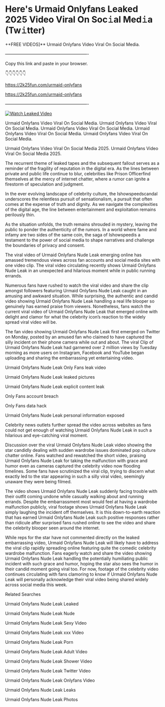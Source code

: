 # Here's Urmaid Onlyfans Leaked 2025 Video Viral On Soc𝚒al Med𝚒a (Tw𝚒tter)

++FREE VIDEOS]** Urmaid Onlyfans Video Viral On Social Media.

———————————————————-

Copy this link and paste in your browser.

👇👇👇👇👇👇

https://2k25fun.com/urmaid-onlyfans

https://2k25fun.com/urmaid-onlyfans

———————————————————-

[![Watch Leaked Video](https://miro.medium.com/v2/resize:fit:828/format:webp/1*cilzJN44JGOrTw9NJCrNHA.gif "Watch Leaked Video")](https://2k25fun.com/urmaid-onlyfans)

Urmaid Onlyfans Video Viral On Social Media. Urmaid Onlyfans Video Viral On Social Media. Urmaid Onlyfans Video Viral On Social Media. Urmaid Onlyfans Video Viral On Social Media. Urmaid Onlyfans Video Viral On Social Media.

Urmaid Onlyfans Video Viral On Social Media 2025. Urmaid Onlyfans Video Viral On Social Media 2025.

The recurrent theme of leaked tapes and the subsequent fallout serves as a reminder of the fragility of reputation in the digital era. As the lines between private and public life continue to blur, celebrities like Prison Officerfind themselves at the mercy of internet chatter, where a rumor can ignite a firestorm of speculation and judgment.

In the ever evolving landscape of celebrity culture, the Ishowspeedscandal underscores the relentless pursuit of sensationalism, a pursuit that often comes at the expense of truth and dignity. As we navigate the complexities of the digital age, the line between entertainment and exploitation remains perilously thin.

As the situation unfolds, the truth remains shrouded in mystery, leaving the public to ponder the authenticity of the rumors. In a world where fame and infamy are two sides of the same coin, the saga of Ishowspeedis a testament to the power of social media to shape narratives and challenge the boundaries of privacy and consent.

The viral video of Urmaid Onlyfans Nude Leak emerging online has amassed tremendous views across fan accounts and social media sites with one video clip. The viral video circulating recently shows Urmaid Onlyfans Nude Leak in an unexpected and hilarious moment while in public running errands.

Numerous fans have rushed to watch the viral video and share the clip amongst followers featuring Urmaid Onlyfans Nude Leak caught in an amusing and awkward situation. While surprising, the authentic and candid video showing Urmaid Onlyfans Nude Leak handling a real life blooper so genuinely has earned praise from viewers. Nonetheless, fans watch the current viral video of Urmaid Onlyfans Nude Leak that emerged online with delight and clamor for what the celebrity icon’s reaction to the widely spread viral video will be.

The fan video showing Urmaid Onlyfans Nude Leak first emerged on Twitter on Monday, posted by an amused fan who claimed to have captured the silly incident on their phone camera while out and about. The viral Clip of Urmaid Onlyfans Nude Leak had garnered over 2 million views by Tuesday morning as more users on Instagram, Facebook and YouTube began uploading and sharing the embarrassing yet entertaining video.

Urmaid Onlyfans Nude Leak Only Fans leak video

Urmaid Onlyfans Nude Leak leaked pictures

Urmaid Onlyfans Nude Leak explicit content leak

Only Fans account breach

Only Fans data hack

Urmaid Onlyfans Nude Leak personal information exposed

Celebrity news outlets further spread the video across websites as fans could not get enough of watching Urmaid Onlyfans Nude Leak in such a hilarious and eye-catching viral moment.

Discussion over the viral Urmaid Onlyfans Nude Leak video showing the star candidly dealing with sudden wardrobe issues dominated pop culture chatter online. Fans watched and rewatched the short video, praising Urmaid Onlyfans Nude Leak for taking the malfunction with grace and humor even as cameras captured the celebrity video now flooding timelines. Some fans have scrutinized the viral clip, trying to discern what exactly led to the star appearing in such a silly viral video, seemingly unaware they were being filmed.

The video shows Urmaid Onlyfans Nude Leak suddenly facing trouble with their outfit coming undone while casually walking about and running errands. Despite the embarrassment most would feel at having a wardrobe malfunction publicly, viral footage shows Urmaid Onlyfans Nude Leak simply laughing the incident off themselves. It is this down-to-earth reaction that has earned Urmaid Onlyfans Nude Leak such positive responses rather than ridicule after surprised fans rushed online to see the video and share the celebrity blooper seen around the internet.

While reps for the star have not commented directly on the leaked embarrassing video, Urmaid Onlyfans Nude Leak will likely have to address the viral clip rapidly spreading online featuring quite the comedic celebrity wardrobe malfunction. Fans eagerly watch and share the video showing Urmaid Onlyfans Nude Leak handling the potentially humiliating public incident with such grace and humor, hoping the star also sees the humor in their candid moment going viral too. For now, footage of the celebrity video continues circulating with fans clamoring to know if Urmaid Onlyfans Nude Leak will personally acknowledge their viral video being shared widely across social media this week.

Related Searches

Urmaid Onlyfans Nude Leak Leaked

Urmaid Onlyfans Nude Leak Nude

Urmaid Onlyfans Nude Leak Sexy Video

Urmaid Onlyfans Nude Leak xxx Video

Urmaid Onlyfans Nude Leak Porn

Urmaid Onlyfans Nude Leak Adult Video

Urmaid Onlyfans Nude Leak Shower Video

Urmaid Onlyfans Nude Leak Twitter Video

Urmaid Onlyfans Nude Leak Onlyfans Video

Urmaid Onlyfans Nude Leak Leaks

Urmaid Onlyfans Nude Leak Photos